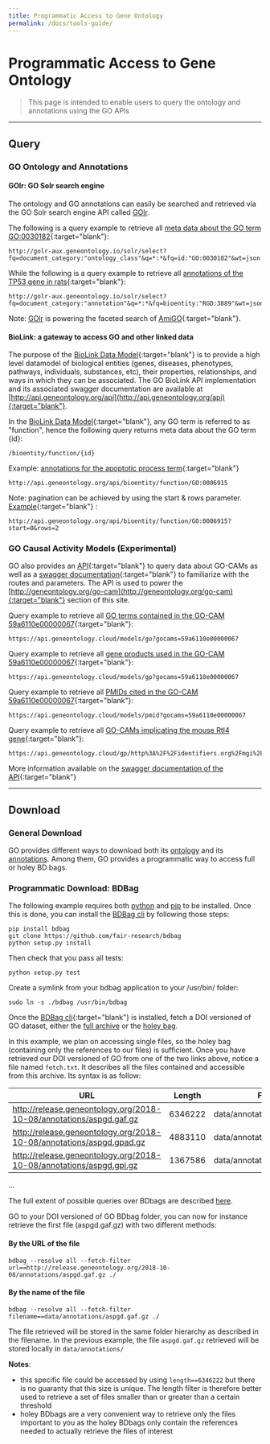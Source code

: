 ```yaml
---
title: Programmatic Access to Gene Ontology
permalink: /docs/tools-guide/
---
```


# Programmatic Access to Gene Ontology

> This page is intended to enable users to query the ontology and annotations using the GO APIs

---

## Query

### GO Ontology and Annotations

#### GOlr: GO Solr search engine
The ontology and GO annotations can easily be searched and retrieved via the GO Solr search engine API called [GOlr](http://golr-aux.geneontology.io/solr).

The following is a query example to retrieve all [meta data about the GO term GO:0030182](http://golr-aux.geneontology.io/solr/select?fq=document_category:"ontology_class"&q=*:*&fq=id:"GO:0030182"&wt=json){:target="blank"}:
```
http://golr-aux.geneontology.io/solr/select?fq=document_category:"ontology_class"&q=*:*&fq=id:"GO:0030182"&wt=json
````

While the following is a query example to retrieve all [annotations of the TP53 gene in rats](http://golr-aux.geneontology.io/solr/select?fq=document_category:"annotation"&q=*:*&fq=bioentity:"RGD:3889"&wt=json){:target="blank"}:
```
http://golr-aux.geneontology.io/solr/select?fq=document_category:"annotation"&q=*:*&fq=bioentity:"RGD:3889"&wt=json
````

Note: [GOlr](http://golr-aux.geneontology.io/solr) is powering the faceted search of [AmiGO](http://amigo.geneontology.org/){:target="blank"}.

#### BioLink: a gateway to access GO and other linked data
The purpose of the [BioLink Data Model](https://github.com/biolink/biolink-model){:target="blank"} is to provide a high level datamodel of biological entities (genes, diseases, phenotypes, pathways, individuals, substances, etc), their properties, relationships, and ways in which they can be associated. The GO BioLink API implementation and its associated swagger documentation are available at [http://api.geneontology.org/api](http://api.geneontology.org/api){:target="blank"}.

In the [BioLink Data Model](https://github.com/biolink/biolink-model){:target="blank"}, any GO term is referred to as "function", hence the following query returns meta data about the GO term {id}: 
```
/bioentity/function/{id}
```


Example: [annotations for the apoptotic process term](http://api.geneontology.org/api/bioentity/function/GO:0006915){:target="blank"}
```
http://api.geneontology.org/api/bioentity/function/GO:0006915
```

Note: pagination can be achieved by using the start & rows parameter. [Example](http://api.geneontology.org/api/bioentity/function/GO:0006915?start=0&rows=2){:target="blank"} :
```
http://api.geneontology.org/api/bioentity/function/GO:0006915?start=0&rows=2
```


### GO Causal Activity Models (Experimental)
GO also provides an [API](https://api.geneontology.cloud/models){:target="blank"} to query data about GO-CAMs as well as a [swagger documentation](https://app.swaggerhub.com/apis-docs/geneontology/gosparql){:target="blank"} to familiarize with the routes and parameters. The API is used to power the [http://geneontology.org/go-cam](http://geneontology.org/go-cam){:target="blank"} section of this site.

Query example to retrieve all [GO terms contained in the GO-CAM 59a6110e00000067](https://api.geneontology.cloud/models/go?gocams=59a6110e00000067){:target="blank"}:
```
https://api.geneontology.cloud/models/go?gocams=59a6110e00000067
```

Query example to retrieve all [gene products used in the GO-CAM 59a6110e00000067](https://api.geneontology.cloud/models/gp?gocams=59a6110e00000067){:target="blank"}:
```
https://api.geneontology.cloud/models/gp?gocams=59a6110e00000067
```

Query example to retrieve all [PMIDs cited in the GO-CAM 59a6110e00000067](https://api.geneontology.cloud/models/pmid?gocams=59a6110e00000067){:target="blank"}:
```
https://api.geneontology.cloud/models/pmid?gocams=59a6110e00000067
```

Query example to retrieve all [GO-CAMs implicating the mouse Rtl4 gene](https://api.geneontology.cloud/gp/http%3A%2F%2Fidentifiers.org%2Fmgi%2FMGI%3A3588192/models){:target="blank"}:
```
https://api.geneontology.cloud/gp/http%3A%2F%2Fidentifiers.org%2Fmgi%2FMGI%3A3588192/models
```

More information available on the [swagger documentation of the API](https://app.swaggerhub.com/apis-docs/geneontology/gosparql){:target="blank"}

---

## Download

### General Download
GO provides different ways to download both its [ontology](/docs/download-ontology/) and its [annotations](/docs/download-go-annotations/). Among them, GO provides a programmatic way to access full or holey BD bags.

### Programmatic Download: BDBag
The following example requires both [python](https://www.python.org/downloads/) and [pip](https://pip.pypa.io/en/stable/installing/) to be installed. Once this is done, you can install the [BDBag cli](https://github.com/fair-research/bdbag) by following those steps:

```
pip install bdbag
git clone https://github.com/fair-research/bdbag
python setup.py install
```
Then check that you pass all tests:
```
python setup.py test
```
Create a symlink from your bdbag application to your /usr/bin/ folder:
````
sudo ln -s ./bdbag /usr/bin/bdbag
````

Once the [BDBag cli](https://github.com/fair-research/bdbag){:target="blank"} is installed, fetch a DOI versioned of GO dataset, either the [full archive](https://doi.org/10.5281/zenodo.1205159) or the [holey bag](https://doi.org/10.5281/zenodo.1205159). 

In this example, we plan on accessing single files, so the holey bag (containing only the references to our files) is sufficient. Once you have retrieved our DOI versioned of GO from one of the two links above, notice a file named `fetch.txt`. It describes all the files contained and accessible from this archive. Its syntax is as follow:

| URL | Length | Filename |
|-----|---------|----------|
| http://release.geneontology.org/2018-10-08/annotations/aspgd.gaf.gz | 6346222 | data/annotations/aspgd.gaf.gz |
| http://release.geneontology.org/2018-10-08/annotations/aspgd.gpad.gz | 4883110 | data/annotations/aspgd.gpad.gz |
| http://release.geneontology.org/2018-10-08/annotations/aspgd.gpi.gz | 1367586 | data/annotations/aspgd.gpi.gz |

...

The full extent of possible queries over BDbags are described [here](https://github.com/fair-research/bdbag/blob/master/doc/cli.md).

GO to your DOI versioned of GO BDbag folder, you can now for instance retrieve the first file (aspgd.gaf.gz) with two different methods:

#### By the URL of the file
```
bdbag --resolve all --fetch-filter url==http://release.geneontology.org/2018-10-08/annotations/aspgd.gaf.gz ./
```

#### By the name of the file
```
bdbag --resolve all --fetch-filter filename==data/annotations/aspgd.gaf.gz ./
```

The file retrieved will be stored in the same folder hierarchy as described in the filename. In the previous example, the file `aspgd.gaf.gz` retrieved will be stored locally in `data/annotations/`

**Notes**: 
* this specific file could be accessed by using `length==6346222` but there is no guaranty that this size is unique. The length filter is therefore better used to retrieve a set of files smaller than or greater than a certain threshold
* holey BDbags are a very convenient way to retrieve only the files important to you as the holey BDbags only contain the references needed to actually retrieve the files of interest
